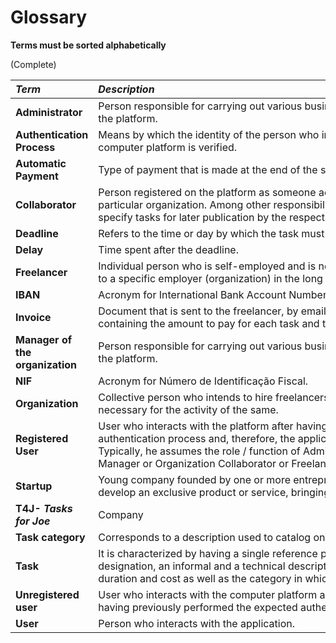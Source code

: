 # Glossary

**Terms must be sorted alphabetically**

(Complete)


| **_Term_**                   	| **_Description_**                                           |                                       
|:------------------------|:----------------------------------------------------------------|
| **Administrator** | Person responsible for carrying out various business support activities on the platform. |
| **Authentication Process** | Means by which the identity of the person who intends / is using the computer platform is verified. |
| **Automatic Payment**| Type of payment that is made at the end of the scheduled date.
| **Collaborator** | Person registered on the platform as someone acting on behalf of a particular organization. Among other responsibilities, it is up to you to specify tasks for later publication by the respective organization. |
| **Deadline** | Refers to the time or day by which the task must be done. |
| **Delay** | Time spent after the deadline. |
| **Freelancer** | Individual person who is self-employed and is not necessarily committed to a specific employer (organization) in the long term. |
| **IBAN** | Acronym for International Bank Account Number. |
| **Invoice** | Document that is sent to the freelancer, by email, containing the amount to pay for each task and the overall payment value.|
| **Manager of the organization** | Person responsible for carrying out various business support activities on the platform. |
| **NIF**| Acronym for Número de Identificação Fiscal. |
| **Organization** | Collective person who intends to hire freelancers to carry out tasks necessary for the activity of the same. |
| **Registered User** | User who interacts with the platform after having performed the expected authentication process and, therefore, the application knows his identity. Typically, he assumes the role / function of Administrative or Organization Manager or Organization Collaborator or Freelancer.|
| **Startup** | Young company founded by one or more entrepreneurs, in order to develop an exclusive product or service, bringing it to the market. |
| **T4J- _Tasks for Joe_** | Company |
| **Task category** | Corresponds to a description used to catalog one or more (similar) tasks. |
| **Task** | It is characterized by having a single reference per organization, a designation, an informal and a technical description, an estimate of duration and cost as well as the category in which it falls. |
| **Unregistered user** | User who interacts with the computer platform anonymously, i.e. without having previously performed the expected authentication process. |
| **User** | Person who interacts with the application. |
